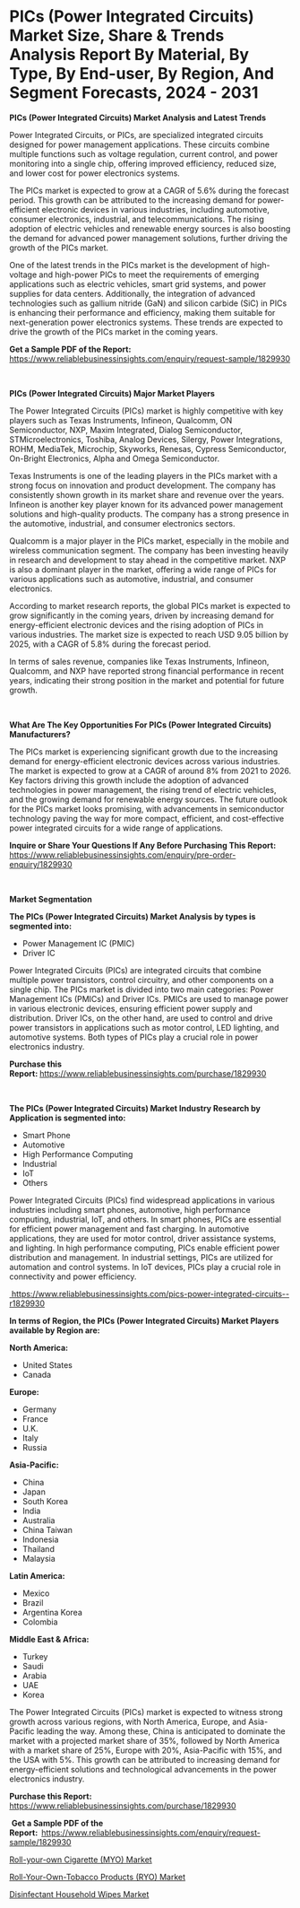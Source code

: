 <p><h1>PICs (Power Integrated Circuits) Market Size, Share & Trends Analysis Report By Material, By Type, By End-user, By Region, And Segment Forecasts, 2024 - 2031</h1></p><p><strong>PICs (Power Integrated Circuits) Market Analysis and Latest Trends</strong></p>
<p><p>Power Integrated Circuits, or PICs, are specialized integrated circuits designed for power management applications. These circuits combine multiple functions such as voltage regulation, current control, and power monitoring into a single chip, offering improved efficiency, reduced size, and lower cost for power electronics systems.</p><p>The PICs market is expected to grow at a CAGR of 5.6% during the forecast period. This growth can be attributed to the increasing demand for power-efficient electronic devices in various industries, including automotive, consumer electronics, industrial, and telecommunications. The rising adoption of electric vehicles and renewable energy sources is also boosting the demand for advanced power management solutions, further driving the growth of the PICs market.</p><p>One of the latest trends in the PICs market is the development of high-voltage and high-power PICs to meet the requirements of emerging applications such as electric vehicles, smart grid systems, and power supplies for data centers. Additionally, the integration of advanced technologies such as gallium nitride (GaN) and silicon carbide (SiC) in PICs is enhancing their performance and efficiency, making them suitable for next-generation power electronics systems. These trends are expected to drive the growth of the PICs market in the coming years.</p></p>
<p><strong>Get a Sample PDF of the Report:&nbsp;</strong> <a href="https://www.reliablebusinessinsights.com/enquiry/request-sample/1829930">https://www.reliablebusinessinsights.com/enquiry/request-sample/1829930</a></p>
<p>&nbsp;</p>
<p><strong>PICs (Power Integrated Circuits) Major Market Players</strong></p>
<p><p>The Power Integrated Circuits (PICs) market is highly competitive with key players such as Texas Instruments, Infineon, Qualcomm, ON Semiconductor, NXP, Maxim Integrated, Dialog Semiconductor, STMicroelectronics, Toshiba, Analog Devices, Silergy, Power Integrations, ROHM, MediaTek, Microchip, Skyworks, Renesas, Cypress Semiconductor, On-Bright Electronics, Alpha and Omega Semiconductor.</p><p>Texas Instruments is one of the leading players in the PICs market with a strong focus on innovation and product development. The company has consistently shown growth in its market share and revenue over the years. Infineon is another key player known for its advanced power management solutions and high-quality products. The company has a strong presence in the automotive, industrial, and consumer electronics sectors.</p><p>Qualcomm is a major player in the PICs market, especially in the mobile and wireless communication segment. The company has been investing heavily in research and development to stay ahead in the competitive market. NXP is also a dominant player in the market, offering a wide range of PICs for various applications such as automotive, industrial, and consumer electronics.</p><p>According to market research reports, the global PICs market is expected to grow significantly in the coming years, driven by increasing demand for energy-efficient electronic devices and the rising adoption of PICs in various industries. The market size is expected to reach USD 9.05 billion by 2025, with a CAGR of 5.8% during the forecast period.</p><p>In terms of sales revenue, companies like Texas Instruments, Infineon, Qualcomm, and NXP have reported strong financial performance in recent years, indicating their strong position in the market and potential for future growth.</p></p>
<p>&nbsp;</p>
<p><strong>What Are The Key Opportunities For PICs (Power Integrated Circuits) Manufacturers?</strong></p>
<p><p>The PICs market is experiencing significant growth due to the increasing demand for energy-efficient electronic devices across various industries. The market is expected to grow at a CAGR of around 8% from 2021 to 2026. Key factors driving this growth include the adoption of advanced technologies in power management, the rising trend of electric vehicles, and the growing demand for renewable energy sources. The future outlook for the PICs market looks promising, with advancements in semiconductor technology paving the way for more compact, efficient, and cost-effective power integrated circuits for a wide range of applications.</p></p>
<p><strong>Inquire or Share Your Questions If Any Before Purchasing This Report:</strong> <a href="https://www.reliablebusinessinsights.com/enquiry/pre-order-enquiry/1829930">https://www.reliablebusinessinsights.com/enquiry/pre-order-enquiry/1829930</a></p>
<p>&nbsp;</p>
<p><strong>Market Segmentation</strong></p>
<p><strong>The PICs (Power Integrated Circuits) Market Analysis by types is segmented into:</strong></p>
<p><ul><li>Power Management IC (PMIC)</li><li>Driver IC</li></ul></p>
<p><p>Power Integrated Circuits (PICs) are integrated circuits that combine multiple power transistors, control circuitry, and other components on a single chip. The PICs market is divided into two main categories: Power Management ICs (PMICs) and Driver ICs. PMICs are used to manage power in various electronic devices, ensuring efficient power supply and distribution. Driver ICs, on the other hand, are used to control and drive power transistors in applications such as motor control, LED lighting, and automotive systems. Both types of PICs play a crucial role in power electronics industry.</p></p>
<p><strong>Purchase this Report:&nbsp;</strong><a href="https://www.reliablebusinessinsights.com/purchase/1829930">https://www.reliablebusinessinsights.com/purchase/1829930</a></p>
<p>&nbsp;</p>
<p><strong>The PICs (Power Integrated Circuits) Market Industry Research by Application is segmented into:</strong></p>
<p><ul><li>Smart Phone</li><li>Automotive</li><li>High Performance Computing</li><li>Industrial</li><li>IoT</li><li>Others</li></ul></p>
<p><p>Power Integrated Circuits (PICs) find widespread applications in various industries including smart phones, automotive, high performance computing, industrial, IoT, and others. In smart phones, PICs are essential for efficient power management and fast charging. In automotive applications, they are used for motor control, driver assistance systems, and lighting. In high performance computing, PICs enable efficient power distribution and management. In industrial settings, PICs are utilized for automation and control systems. In IoT devices, PICs play a crucial role in connectivity and power efficiency.</p></p>
<p><a href="https://www.reliablebusinessinsights.com/pics-power-integrated-circuits--r1829930">&nbsp;https://www.reliablebusinessinsights.com/pics-power-integrated-circuits--r1829930</a></p>
<p><strong>In terms of Region, the PICs (Power Integrated Circuits) Market Players available by Region are:</strong></p>
<p>
    <p> <strong> North America: </strong>
        <ul>
            <li>United States</li>
            <li>Canada</li>
        </ul>
        </p> 
    <p> <strong> Europe: </strong>
        <ul>
            <li>Germany</li>
            <li>France</li>
            <li>U.K.</li>
            <li>Italy</li>
            <li>Russia</li>
        </ul>
        </p> 
    <p> <strong> Asia-Pacific: </strong>
        <ul>
            <li>China</li>
            <li>Japan</li>
            <li>South Korea</li>
            <li>India</li>
            <li>Australia</li>
            <li>China Taiwan</li>
            <li>Indonesia</li>
            <li>Thailand</li>
            <li>Malaysia</li>
        </ul>
        </p> 
    <p> <strong> Latin America: </strong>
        <ul>
            <li>Mexico</li>
            <li>Brazil</li>
            <li>Argentina Korea</li>
            <li>Colombia</li>
        </ul>
        </p> 
    <p> <strong> Middle East & Africa: </strong>
        <ul>
            <li>Turkey</li>
            <li>Saudi</li>
            <li>Arabia</li>
            <li>UAE</li>
            <li>Korea</li>
        </ul>
    </p>
    </p>
<p><p>The Power Integrated Circuits (PICs) market is expected to witness strong growth across various regions, with North America, Europe, and Asia-Pacific leading the way. Among these, China is anticipated to dominate the market with a projected market share of 35%, followed by North America with a market share of 25%, Europe with 20%, Asia-Pacific with 15%, and the USA with 5%. This growth can be attributed to increasing demand for energy-efficient solutions and technological advancements in the power electronics industry.</p></p>
<p><strong>Purchase this Report: </strong><a href="https://www.reliablebusinessinsights.com/purchase/1829930">https://www.reliablebusinessinsights.com/purchase/1829930</a></p>
<p>&nbsp;<strong>Get a Sample PDF of the Report:&nbsp;&nbsp;</strong><a href="https://www.reliablebusinessinsights.com/enquiry/request-sample/1829930">https://www.reliablebusinessinsights.com/enquiry/request-sample/1829930</a></p>
<p><strong></strong></p>
<p><p><a href="https://github.com/MaraKoelpin2023/Market-Research-Report-List-2/blob/main/roll-your-own-cigarette-myo-market.md">Roll-your-own Cigarette (MYO) Market</a></p><p><a href="https://github.com/maudAbbott7/Market-Research-Report-List-2/blob/main/roll-your-own-tobacco-products-ryo-market.md">Roll-Your-Own-Tobacco Products (RYO) Market</a></p><p><a href="https://github.com/mancsybtousav/Market-Research-Report-List-3/blob/main/disinfectant-household-wipes-market.md">Disinfectant Household Wipes Market</a></p></p>
